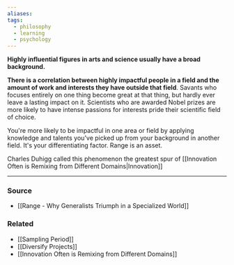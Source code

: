 ```yaml
---
aliases: 
tags:
  - philosophy
  - learning
  - psychology
---
```

**Highly influential figures in arts and science usually have a broad background.**

**There is a correlation between highly impactful people in a field and the amount of work and interests they have outside that field**. Savants who focuses entirely on one thing become great at that thing, but hardly ever leave a lasting impact on it. Scientists who are awarded Nobel prizes are more likely to have intense passions for interests pride their scientific field of choice. 

You're more likely to be impactful in one area or field by applying knowledge and talents you've picked up from your background in another field. It's your differentiating factor. Range is an asset.

Charles Duhigg called this phenomenon the greatest spur of [[Innovation Often is Remixing from Different Domains|Innovation]] 

---

### Source
- [[Range - Why Generalists Triumph in a Specialized World]]

### Related
- [[Sampling Period]]
- [[Diversify Projects]]
- [[Innovation Often is Remixing from Different Domains]]